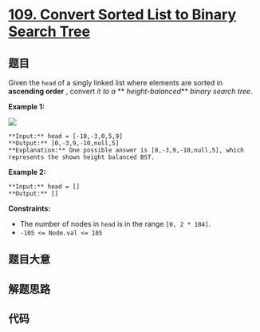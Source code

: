 # [109. Convert Sorted List to Binary Search Tree](https://leetcode.com/problems/convert-sorted-list-to-binary-search-tree)

## 题目

Given the `head` of a singly linked list where elements are sorted in
**ascending order** , convert _it to a_ ** _height-balanced_** _binary search
tree_.



**Example 1:**

![](https://assets.leetcode.com/uploads/2020/08/17/linked.jpg)

    
    
    **Input:** head = [-10,-3,0,5,9]
    **Output:** [0,-3,9,-10,null,5]
    **Explanation:** One possible answer is [0,-3,9,-10,null,5], which represents the shown height balanced BST.
    

**Example 2:**

    
    
    **Input:** head = []
    **Output:** []
    



**Constraints:**

  * The number of nodes in `head` is in the range `[0, 2 * 104]`.
  * `-105 <= Node.val <= 105`


## 题目大意

## 解题思路

## 代码

```javascript

```
